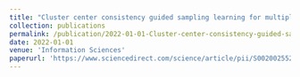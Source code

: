 ```yaml
---
title: "Cluster center consistency guided sampling learning for multiple kernel clustering"
collection: publications
permalink: /publication/2022-01-01-Cluster-center-consistency-guided-sampling-learning-for-multiple-kernel-clustering
date: 2022-01-01
venue: 'Information Sciences'  
paperurl: 'https://www.sciencedirect.com/science/article/pii/S0020025522005059'
---
```

